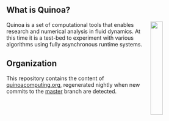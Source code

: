 ## What is Quinoa?

<img src="https://quinoacomputing.github.io/quinoa/quinoa.svg" align="right" width="25%" background=transparent>
Quinoa is a set of computational tools that enables research and numerical analysis in fluid dynamics. At this time it is a test-bed to experiment with various algorithms using fully asynchronous runtime systems.

## Organization

This repository contains the content of [quinoacomputing.org](https://quinoacomputing.github.io), regenerated nightly when new commits to the [master](https://github.com/quinoacomputing/quinoa/commits/master) branch are detected.
